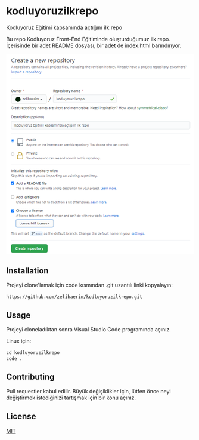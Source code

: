 # kodluyoruzilkrepo
Kodluyoruz Eğitimi kapsamında açtığım ilk repo <br>

Bu repo Kodluyoruz Front-End Eğitiminde oluşturduğumuz ilk repo. İçerisinde bir adet README dosyası, bir adet de index.html barındırıyor.<br>

![Creating my repository](create_repo.PNG)


## Installation
Projeyi clone'lamak için code kısmından .git uzantılı linki kopyalayın:

```
https://github.com/zelihaerim/kodluyoruzilkrepo.git
```

## Usage
Projeyi cloneladıktan sonra Visual Studio Code programında açınız.

Linux için:
```
cd kodluyoruzilkrepo
code .
```
## Contributing
Pull requestler kabul edilir. Büyük değişiklikler için, lütfen önce neyi değiştirmek istediğinizi tartışmak için bir konu açınız.<br>

## License
[MIT](https://choosealicense.com/licenses/mit/) <br>
